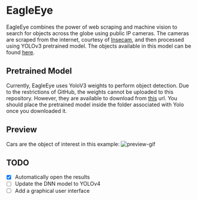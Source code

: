 # EagleEye
EagleEye combines the power of web scraping and machine vision to search for objects across the globe using public IP cameras. The cameras are scraped from the internet, courtesy of [Insecam](https://insecam.org), and then processed using YOLOv3 pretrained model. The objects available in this model can be found [here](https://github.com/pjreddie/darknet/blob/master/data/coco.names).

## Pretrained Model
Currently, EagleEye uses YoloV3 weights to perform object detection. Due to the restrictions of GitHub, the weights cannot be uploaded to this repository. However, they are available to download from [this](https://pjreddie.com/media/files/yolov3.weights) url. You should place the pretrained model inside the folder associated with Yolo once you downloaded it.

## Preview
Cars are the object of interest in this example:
![preview-gif](examples/preview.gif)

## TODO
- [X] Automatically open the results
- [ ] Update the DNN model to YOLOv4
- [ ] Add a graphical user interface
